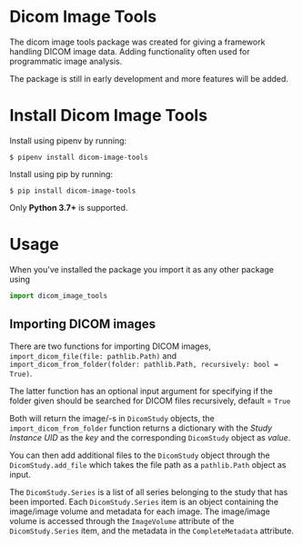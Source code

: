 # Dicom Image Tools 
The dicom image tools package was created for giving a framework handling DICOM image data. Adding functionality often used for programmatic image analysis.

The package is still in early development and more features will be added.

# Install Dicom Image Tools

Install using pipenv by running:

``
$ pipenv install dicom-image-tools
``

Install using pip by running:

``
$ pip install dicom-image-tools
``

Only **Python 3.7+** is supported.

# Usage

When you've installed the package you import it as any other package using

```python
import dicom_image_tools
```

## Importing DICOM images
There are two functions for importing DICOM images, ``import_dicom_file(file: pathlib.Path)`` and ``import_dicom_from_folder(folder: pathlib.Path, recursively: bool = True)``.

The latter function has an optional input argument for specifying if the folder given should be searched for DICOM files recursively, default = ``True`` 

Both will return the image/-s in ``DicomStudy`` objects, the ``import_dicom_from_folder`` function returns a dictionary with the _Study Instance UID_ as the _key_ and the corresponding ``DicomStudy`` object as _value_.

You can then add additional files to the ``DicomStudy`` object through the ``DicomStudy.add_file`` which takes the file path as a ``pathlib.Path`` object as input.

The ``DicomStudy.Series`` is a list of all series belonging to the study that has been imported. Each ``DicomStudy.Series`` item is an object containing the image/image volume and metadata for each image. The image/image volume is accessed through the ``ImageVolume`` attribute of the ``DicomStudy.Series`` item, and the metadata in the ``CompleteMetadata`` attribute.